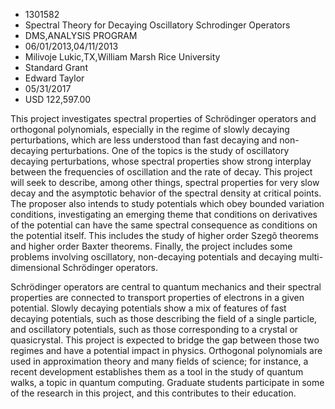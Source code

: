 
* 1301582
* Spectral Theory for Decaying Oscillatory Schrodinger Operators
* DMS,ANALYSIS PROGRAM
* 06/01/2013,04/11/2013
* Milivoje Lukic,TX,William Marsh Rice University
* Standard Grant
* Edward Taylor
* 05/31/2017
* USD 122,597.00

This project investigates spectral properties of Schrödinger operators and
orthogonal polynomials, especially in the regime of slowly decaying
perturbations, which are less understood than fast decaying and non-decaying
perturbations. One of the topics is the study of oscillatory decaying
perturbations, whose spectral properties show strong interplay between the
frequencies of oscillation and the rate of decay. This project will seek to
describe, among other things, spectral properties for very slow decay and the
asymptotic behavior of the spectral density at critical points. The proposer
also intends to study potentials which obey bounded variation conditions,
investigating an emerging theme that conditions on derivatives of the potential
can have the same spectral consequence as conditions on the potential itself.
This includes the study of higher order Szegõ theorems and higher order Baxter
theorems. Finally, the project includes some problems involving oscillatory,
non-decaying potentials and decaying multi-dimensional Schrödinger operators.

Schrödinger operators are central to quantum mechanics and their spectral
properties are connected to transport properties of electrons in a given
potential. Slowly decaying potentials show a mix of features of fast decaying
potentials, such as those describing the field of a single particle, and
oscillatory potentials, such as those corresponding to a crystal or
quasicrystal. This project is expected to bridge the gap between those two
regimes and have a potential impact in physics. Orthogonal polynomials are used
in approximation theory and many fields of science; for instance, a recent
development establishes them as a tool in the study of quantum walks, a topic in
quantum computing. Graduate students participate in some of the research in this
project, and this contributes to their education.
